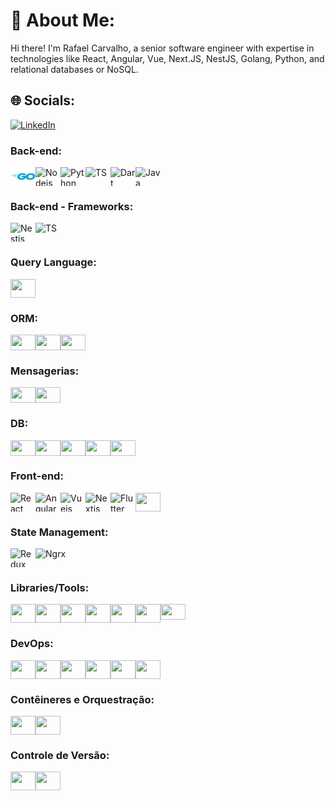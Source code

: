 <!-- <img src="https://github.com/rafaelcarvalhocaetano/rafaelcarvalhocaetano/blob/master/banner.png" height="250" width="1024"/> -->

# 💫 About Me:

Hi there! I'm Rafael Carvalho, a senior software engineer with expertise in technologies like React, Angular, Vue, Next.JS, NestJS, Golang, Python, and relational databases or NoSQL.

## 🌐 Socials:

[![LinkedIn](https://img.shields.io/badge/LinkedIn-%230077B5.svg?logo=linkedin&logoColor=white)](https://www.linkedin.com/in/rafael-carvalho-caetano/)

### Back-end:

<div style="display: flex;">
  <img align="center" alt="Golang" height="30" width="40" src="https://raw.githubusercontent.com/devicons/devicon/master/icons/go/go-original-wordmark.svg">
  <img align="center" alt="Nodejs" height="30" width="40" src="https://cdn.jsdelivr.net/gh/devicons/devicon/icons/nodejs/nodejs-original.svg" />
  <img align="center" alt="Python" height="30" width="40" src="https://cdn.jsdelivr.net/gh/devicons/devicon/icons/python/python-original.svg" />
  <img align="center" alt="TS" height="30" width="40" src="https://cdn.jsdelivr.net/gh/devicons/devicon@latest/icons/typescript/typescript-original.svg" />
  <img align="center" alt="Dart" height="30" width="40" src="https://cdn.jsdelivr.net/gh/devicons/devicon@latest/icons/dart/dart-original.svg" />
  <img align="center" alt="Java" height="30" width="40" src="https://cdn.jsdelivr.net/gh/devicons/devicon@latest/icons/java/java-original.svg" />
</div>

### Back-end - Frameworks:

<div style="display: flex;">
  <img align="center" alt="Nestjs" height="30" width="40" src="https://cdn.jsdelivr.net/gh/devicons/devicon@latest/icons/nestjs/nestjs-original.svg" />
  <img align="center" alt="TS" height="30" width="40" src="https://cdn.jsdelivr.net/gh/devicons/devicon@latest/icons/spring/spring-original.svg" />
</div>

### Query Language:

<div style="display: flex;">
  <img align="center" height="30" width="40" src="https://cdn.jsdelivr.net/gh/devicons/devicon@latest/icons/graphql/graphql-plain.svg" />
</div>

### ORM:

<div style="display: flex;">
  <img align="center" height="25" width="40" src="https://cdn.jsdelivr.net/gh/devicons/devicon@latest/icons/prisma/prisma-original.svg" />
  <img align="center" height="25" width="40" src="https://cdn.jsdelivr.net/gh/devicons/devicon@latest/icons/sqlalchemy/sqlalchemy-original.svg" />
  <img align="center" height="25" width="40" src="https://cdn.jsdelivr.net/gh/devicons/devicon@latest/icons/sequelize/sequelize-original.svg" />
</div>

### Mensagerias:

<div style="display: flex;">
  <img align="center" height="25" width="40" src="https://cdn.jsdelivr.net/gh/devicons/devicon@latest/icons/apachekafka/apachekafka-original.svg" />
  <img align="center" height="25" width="40" src="https://cdn.jsdelivr.net/gh/devicons/devicon@latest/icons/rabbitmq/rabbitmq-original.svg" />
</div>

### DB:

<div style="display: flex;">
  <img align="center" height="25" width="40" src="https://cdn.jsdelivr.net/gh/devicons/devicon@latest/icons/postgresql/postgresql-original.svg" />
  <img align="center" height="25" width="40" src="https://cdn.jsdelivr.net/gh/devicons/devicon@latest/icons/redis/redis-original.svg" />
  <img align="center" height="25" width="40" src="https://cdn.jsdelivr.net/gh/devicons/devicon@latest/icons/mongodb/mongodb-original.svg" />
  <img align="center" height="25" width="40" src="https://cdn.jsdelivr.net/gh/devicons/devicon@latest/icons/dynamodb/dynamodb-original.svg" />
  <img align="center" height="25" width="40" src="https://cdn.jsdelivr.net/gh/devicons/devicon@latest/icons/sqlite/sqlite-original.svg" />
</div>

### Front-end:

<div style="display: flex;">
  <img align="center" alt="React" height="30" width="40" src="https://cdn.jsdelivr.net/gh/devicons/devicon@latest/icons/react/react-original.svg">
  <img align="center" alt="Angular" height="30" width="40" src="https://cdn.jsdelivr.net/gh/devicons/devicon@latest/icons/angular/angular-original.svg" />
  <img align="center" alt="Vuejs" height="30" width="40" src="https://cdn.jsdelivr.net/gh/devicons/devicon/icons/vuejs/vuejs-original.svg" />
  <img align="center" alt="Nextjs" height="30" width="40" src="https://cdn.jsdelivr.net/gh/devicons/devicon/icons/nextjs/nextjs-original.svg" />
  <img align="center" alt="Flutter" height="30" width="40" src="https://cdn.jsdelivr.net/gh/devicons/devicon@latest/icons/flutter/flutter-original.svg" />
  <img align="center" height="30" width="40" src="https://cdn.jsdelivr.net/gh/devicons/devicon@latest/icons/nuxtjs/nuxtjs-original.svg"/>
</div>

### State Management:

<div style="display: flex;">
  <img align="center" alt="Redux" height="30" width="40" src="https://cdn.jsdelivr.net/gh/devicons/devicon@latest/icons/redux/redux-original.svg" />
  <img align="center" alt="Ngrx" height="30" src="https://cdn.jsdelivr.net/gh/devicons/devicon@latest/icons/ngrx/ngrx-original.svg" />
</div>

### Libraries/Tools:

<div style="display: flex;">
  <img align="center" height="30" width="40" src="https://cdn.jsdelivr.net/gh/devicons/devicon@latest/icons/rxjs/rxjs-original.svg" />
  <img align="center" height="30" width="40" src="https://cdn.jsdelivr.net/gh/devicons/devicon/icons/sass/sass-original.svg" />
  <img align="center" height="30" width="40" src="https://cdn.jsdelivr.net/gh/devicons/devicon@latest/icons/html5/html5-original.svg"/>
  <img align="center" height="30" width="40" src="https://cdn.jsdelivr.net/gh/devicons/devicon@latest/icons/jest/jest-plain.svg"/>
  <img align="center" height="30" width="40" src="https://cdn.jsdelivr.net/gh/devicons/devicon@latest/icons/karma/karma-original.svg"/>
  <img align="center" height="30" width="40" src="https://cdn.jsdelivr.net/gh/devicons/devicon@latest/icons/storybook/storybook-original-wordmark.svg"/>
  <img align="center" height="25" width="40" src="https://cdn.jsdelivr.net/gh/devicons/devicon@latest/icons/dbeaver/dbeaver-original.svg" />
</div>

### DevOps:

<div style="display: flex;">
  <img align="center" height="30" width="40" src="https://cdn.jsdelivr.net/gh/devicons/devicon@latest/icons/amazonwebservices/amazonwebservices-original-wordmark.svg" />
  <img align="center" height="30" width="40" src="https://cdn.jsdelivr.net/gh/devicons/devicon@latest/icons/googlecloud/googlecloud-original.svg" />
  <img align="center" height="30" width="40" src="https://cdn.jsdelivr.net/gh/devicons/devicon@latest/icons/jenkins/jenkins-line.svg" />
  <img align="center" height="30" width="40" src="https://cdn.jsdelivr.net/gh/devicons/devicon@latest/icons/linux/linux-original.svg" />
  <img align="center" height="30" width="40" src="https://cdn.jsdelivr.net/gh/devicons/devicon@latest/icons/nginx/nginx-original.svg" />
  <img align="center" height="30" width="40" src="https://cdn.jsdelivr.net/gh/devicons/devicon@latest/icons/terraform/terraform-original.svg" />
</div>

### Contêineres e Orquestração:

<div style="display: flex;">
  <img align="center" height="30" width="40" src="https://cdn.jsdelivr.net/gh/devicons/devicon@latest/icons/docker/docker-original.svg" />
  <img align="center" height="30" width="40" src="https://cdn.jsdelivr.net/gh/devicons/devicon@latest/icons/kubernetes/kubernetes-original.svg" />
</div>

### Controle de Versão:

<div style="display: flex;">
  <img align="center" height="30" width="40" src="https://cdn.jsdelivr.net/gh/devicons/devicon@latest/icons/git/git-original.svg" />
  <img align="center" height="30" width="40" src="https://cdn.jsdelivr.net/gh/devicons/devicon@latest/icons/gitlab/gitlab-original.svg" />
</div>
